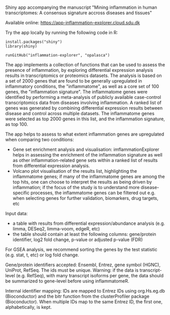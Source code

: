 
Shiny app accompanying the manuscript "Mining inflammation in human transcriptomes: A consensus signature accross diseases and tissues"

Available online: https://app-inflammation-explorer.cloud.sdu.dk

Try the app locally by running the following code in R:

```
install.packages("shiny")
library(shiny)

runGitHub("inflammation-explorer", "opalasca")
```

The app implements a collection of functions that can be used to assess the presence of inflammation, by exploring differential expression analysis results in transcriptomics or proteomics datasets. 
The analysis is based on a set of 2000 genes that are found to be generally upregulated in inflammatory conditions, the "inflammatome", as well as a core set of 100 genes, the "inflammation signature". 
The inflammatome genes were identified by performing a meta-analysis of publicly available case-control transcriptomics data from diseases involving inflammation. A ranked list of genes was generated by combining 
differential expression results between disease and control across multiple datasets. The inflammatome genes were selected as top 2000 genes in this list, and the inflammation signature, as top 100. 

The app helps to assess to what extent inflammation genes are upregulated when comparing two conditions:
- Gene set enrichment analysis and visualisation: imflammationExplorer helps in assessing the enrichment of the inflammation signature as well as other inflammation-related gene sets within a ranked list of results from differential expression analysis. 
- Volcano plot visualisation of the results list, highlighting the inflammatome genes; if many of the inflammatome genes are among the top hits, one can choose to interpret the results as being driven 
by inflammation; if the focus of the study is to understand more disease-specific processes, the inflammatome genes can be filtered out e.g. when selecting genes for further validation, biomarkers, drug targets, etc  

Input data:
- a table with results from differential expression/abundance analysis (e.g. limma, DESeq2, limma-voom, edgeR, etc) 
- the table should contain at least the following columns: gene/protein identifier, log2 fold change, p-value or adjusted p-value (FDR)

For GSEA analysis, we recommend sorting the genes by the test statistic (e.g. stat, t, etc) or log fold change. 

Gene/protein identifiers accepted: Ensembl, Entrez, gene symbol (HGNC), UniProt, RefSeq. The ids must be unique. 
Warning: if the data is transcript-level (e.g. RefSeq), with many transcript isoforms per gene, the data should be summarized to gene-level before using inflammatomeR.

Internal identifier mapping: IDs are mapped to Entrez IDs using org.Hs.eg.db (Bioconductor) and the bitr function from the clusterProfiler package (Bioconductor). 
When multiple IDs map to the same Entrez ID, the first one, alphabetically, is kept. 
